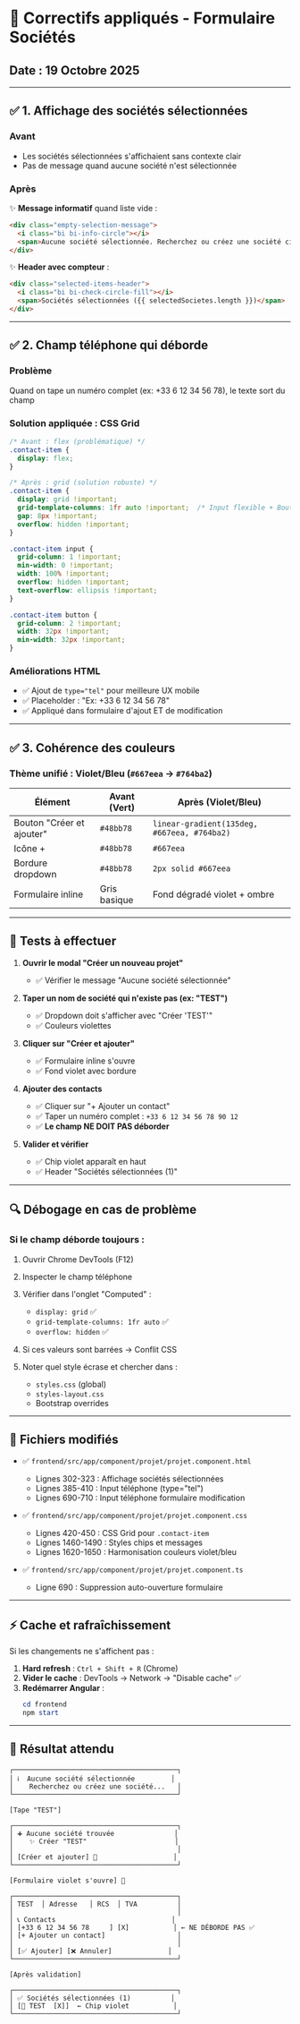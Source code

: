 # 🔧 Correctifs appliqués - Formulaire Sociétés

## Date : 19 Octobre 2025

---

## ✅ 1. Affichage des sociétés sélectionnées

### Avant
- Les sociétés sélectionnées s'affichaient sans contexte clair
- Pas de message quand aucune société n'est sélectionnée

### Après
✨ **Message informatif** quand liste vide :
```html
<div class="empty-selection-message">
  <i class="bi bi-info-circle"></i>
  <span>Aucune société sélectionnée. Recherchez ou créez une société ci-dessous.</span>
</div>
```

✨ **Header avec compteur** :
```html
<div class="selected-items-header">
  <i class="bi bi-check-circle-fill"></i>
  <span>Sociétés sélectionnées ({{ selectedSocietes.length }})</span>
</div>
```

---

## ✅ 2. Champ téléphone qui déborde

### Problème
Quand on tape un numéro complet (ex: +33 6 12 34 56 78), le texte sort du champ

### Solution appliquée : CSS Grid
```css
/* Avant : flex (problématique) */
.contact-item { 
  display: flex; 
}

/* Après : grid (solution robuste) */
.contact-item { 
  display: grid !important;
  grid-template-columns: 1fr auto !important;  /* Input flexible + Bouton fixe */
  gap: 8px !important;
  overflow: hidden !important;
}

.contact-item input { 
  grid-column: 1 !important;
  min-width: 0 !important;
  width: 100% !important;
  overflow: hidden !important;
  text-overflow: ellipsis !important;
}

.contact-item button {
  grid-column: 2 !important;
  width: 32px !important;
  min-width: 32px !important;
}
```

### Améliorations HTML
- ✅ Ajout de `type="tel"` pour meilleure UX mobile
- ✅ Placeholder : "Ex: +33 6 12 34 56 78"
- ✅ Appliqué dans formulaire d'ajout ET de modification

---

## ✅ 3. Cohérence des couleurs

### Thème unifié : Violet/Bleu (`#667eea` → `#764ba2`)

| Élément | Avant (Vert) | Après (Violet/Bleu) |
|---------|--------------|---------------------|
| Bouton "Créer et ajouter" | `#48bb78` | `linear-gradient(135deg, #667eea, #764ba2)` |
| Icône + | `#48bb78` | `#667eea` |
| Bordure dropdown | `#48bb78` | `2px solid #667eea` |
| Formulaire inline | Gris basique | Fond dégradé violet + ombre |

---

## 🧪 Tests à effectuer

1. **Ouvrir le modal "Créer un nouveau projet"**
   - ✅ Vérifier le message "Aucune société sélectionnée"

2. **Taper un nom de société qui n'existe pas (ex: "TEST")**
   - ✅ Dropdown doit s'afficher avec "Créer 'TEST'"
   - ✅ Couleurs violettes

3. **Cliquer sur "Créer et ajouter"**
   - ✅ Formulaire inline s'ouvre
   - ✅ Fond violet avec bordure

4. **Ajouter des contacts**
   - ✅ Cliquer sur "+ Ajouter un contact"
   - ✅ Taper un numéro complet : `+33 6 12 34 56 78 90 12`
   - ✅ **Le champ NE DOIT PAS déborder**

5. **Valider et vérifier**
   - ✅ Chip violet apparaît en haut
   - ✅ Header "Sociétés sélectionnées (1)"

---

## 🔍 Débogage en cas de problème

### Si le champ déborde toujours :

1. Ouvrir Chrome DevTools (F12)
2. Inspecter le champ téléphone
3. Vérifier dans l'onglet "Computed" :
   - `display: grid` ✅
   - `grid-template-columns: 1fr auto` ✅
   - `overflow: hidden` ✅

4. Si ces valeurs sont barrées → Conflit CSS
5. Noter quel style écrase et chercher dans :
   - `styles.css` (global)
   - `styles-layout.css`
   - Bootstrap overrides

---

## 📝 Fichiers modifiés

- ✅ `frontend/src/app/component/projet/projet.component.html`
  - Lignes 302-323 : Affichage sociétés sélectionnées
  - Lignes 385-410 : Input téléphone (type="tel")
  - Lignes 690-710 : Input téléphone formulaire modification

- ✅ `frontend/src/app/component/projet/projet.component.css`
  - Lignes 420-450 : CSS Grid pour `.contact-item`
  - Lignes 1460-1490 : Styles chips et messages
  - Lignes 1620-1650 : Harmonisation couleurs violet/bleu

- ✅ `frontend/src/app/component/projet/projet.component.ts`
  - Ligne 690 : Suppression auto-ouverture formulaire

---

## ⚡ Cache et rafraîchissement

Si les changements ne s'affichent pas :

1. **Hard refresh** : `Ctrl + Shift + R` (Chrome)
2. **Vider le cache** : DevTools → Network → "Disable cache" ✅
3. **Redémarrer Angular** :
   ```powershell
   cd frontend
   npm start
   ```

---

## 🎯 Résultat attendu

```
┌─────────────────────────────────────────┐
│ ℹ️  Aucune société sélectionnée         │
│    Recherchez ou créez une société...   │
└─────────────────────────────────────────┘

[Tape "TEST"]

┌─────────────────────────────────────────┐
│ ➕ Aucune société trouvée               │
│    ✨ Créer "TEST"                      │
│                                         │
│ [Créer et ajouter] 💜                   │
└─────────────────────────────────────────┘

[Formulaire violet s'ouvre] 💜

┌─────────────────────────────────────────┐
│ TEST  │ Adresse   │ RCS  │ TVA          │
│                                         │
│ 📞 Contacts                             │
│ [+33 6 12 34 56 78     ] [X]           │ ← NE DÉBORDE PAS ✅
│ [+ Ajouter un contact]                  │
│                                         │
│ [✅ Ajouter] [❌ Annuler]              │
└─────────────────────────────────────────┘

[Après validation]

┌─────────────────────────────────────────┐
│ ✅ Sociétés sélectionnées (1)          │
│ [🏢 TEST  [X]]  ← Chip violet           │
└─────────────────────────────────────────┘
```
